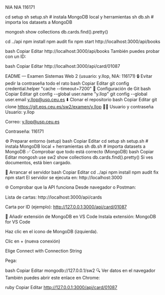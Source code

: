 NIA 	NIA	116171

cd setup
sh setup.sh       # instala MongoDB local y herramientas
sh db.sh          # importa los datasets a MongoDB

mongosh
show collections
db.cards.find().pretty()


cd ../api
npm install
npm audit fix
npm start
http://localhost:3000/api/books


bash
Copiar
Editar
http://localhost:3000/api/books
También puedes probar con un ID:

bash
Copiar
Editar
http://localhost:3000/api/card/01087

EADME — Examen Sistemas Web 2 (usuario: y.llop, NIA: 116171)
🔒 Evitar pedir la contraseña todo el rato
bash
Copiar
Editar
git config credential.helper "cache --timeout=7200"
👤 Configuración de Git
bash
Copiar
Editar
git config --global user.name "y.llop"
git config --global user.email y.llop@usp.ceu.es
⬇️ Clonar el repositorio
bash
Copiar
Editar
git clone https://git.eps.ceu.es/sw2/examen/y.llop
🧑‍💻 Usuario y contraseña
Usuario: y.llop

Correo: y.llop@usp.ceu.es

Contraseña: 116171

⚙️ Preparar entorno (setup)
bash
Copiar
Editar
cd setup
sh setup.sh      # instala MongoDB local + herramientas
sh db.sh         # importa datasets a MongoDB
✅ Comprobar que todo está correcto (MongoDB)
bash
Copiar
Editar
mongosh
use sw2
show collections
db.cards.find().pretty()
Si ves documentos, está bien cargado.

🚀 Arrancar el servidor
bash
Copiar
Editar
cd ../api
npm install
npm audit fix
npm start
El servidor se ejecuta en: http://localhost:3000

🌐 Comprobar que la API funciona
Desde navegador o Postman:

Lista de cartas:
http://localhost:3000/api/cards

Carta por ID (ejemplo):
http://127.0.0.1:3000/api/card/01087

🧩 Añadir extensión de MongoDB en VS Code
Instala extensión: MongoDB for VS Code

Haz clic en el icono de MongoDB (izquierda).

Clic en + (nueva conexión)

Elige Connect with Connection String

Pega:

bash
Copiar
Editar
mongodb://127.0.0.1/sw2
🔍 Ver datos en el navegador
También puedes abrir este enlace en Chrome:

ruby
Copiar
Editar
http://127.0.0.1:3000/api/card/01087
